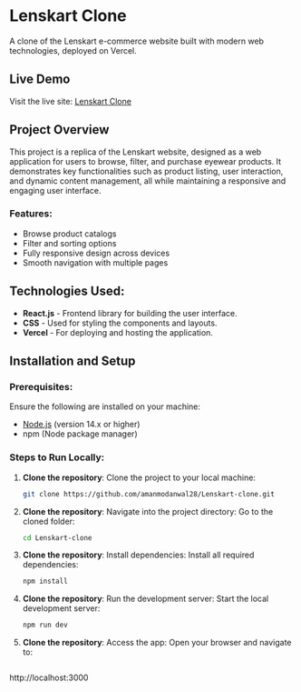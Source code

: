 # Lenskart Clone

A clone of the Lenskart e-commerce website built with modern web technologies, deployed on Vercel.

## Live Demo
Visit the live site: [Lenskart Clone](https://lenskart-clone-six.vercel.app)

## Project Overview
This project is a replica of the Lenskart website, designed as a web application for users to browse, filter, and purchase eyewear products. It demonstrates key functionalities such as product listing, user interaction, and dynamic content management, all while maintaining a responsive and engaging user interface.

### Features:
- Browse product catalogs
- Filter and sorting options
- Fully responsive design across devices
- Smooth navigation with multiple pages

## Technologies Used:
- **React.js** - Frontend library for building the user interface.
- **CSS** - Used for styling the components and layouts.
- **Vercel** - For deploying and hosting the application.

## Installation and Setup

### Prerequisites:
Ensure the following are installed on your machine:
- [Node.js](https://nodejs.org/) (version 14.x or higher)
- npm (Node package manager)

### Steps to Run Locally:

1. **Clone the repository**:
   Clone the project to your local machine:
   ```bash
   git clone https://github.com/amanmodanwal28/Lenskart-clone.git
   ```
2. **Clone the repository**:
   Navigate into the project directory: Go to the cloned folder:
   ```bash
   cd Lenskart-clone
   ```

3. **Clone the repository**:
  Install dependencies: Install all required dependencies:
   ```bash
   npm install
   ```

4. **Clone the repository**:
  Run the development server: Start the local development server:
   ```bash
   npm run dev
   ```

5. **Clone the repository**:
   Access the app: Open your browser and navigate to:
   ```bash
  http://localhost:3000
   ```         
   
   
